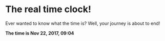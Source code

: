 # The real time clock!

Ever wanted to know what the time is? Well, your journey is about to end!

**The time is Nov 22, 2017, 09:04**